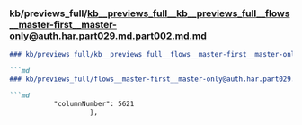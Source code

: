 ### kb/previews_full/kb__previews_full__kb__previews_full__flows__master-first__master-only@auth.har.part029.md.part002.md.md

```md
### kb/previews_full/kb__previews_full__flows__master-first__master-only@auth.har.part029.md.part002.md

```md
### kb/previews_full/flows__master-first__master-only@auth.har.part029.md (part 002)

```md
           "columnNumber": 5621
                    },
         
```

```

```

```
